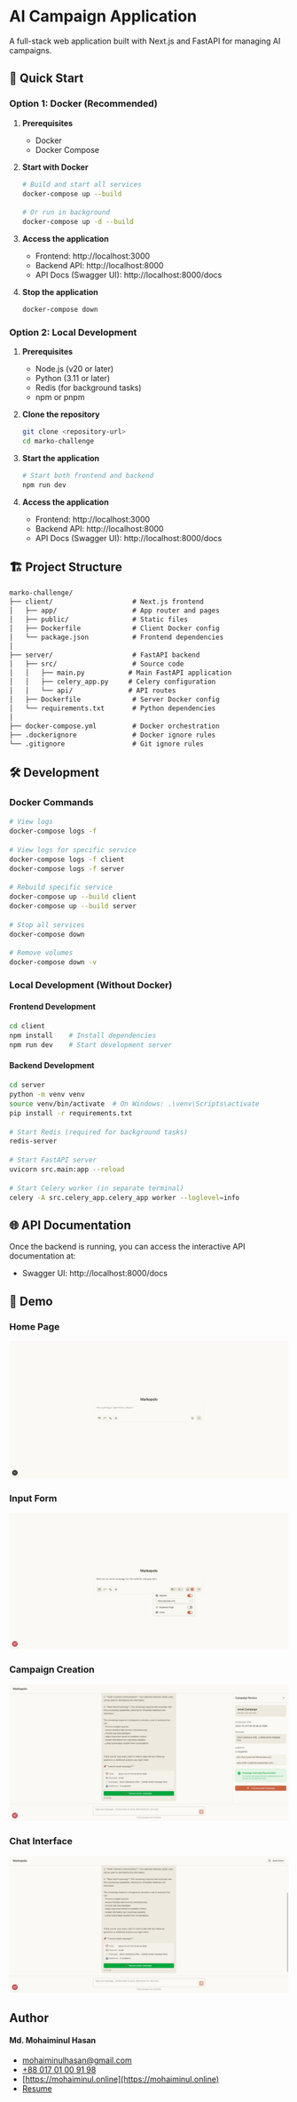 # AI Campaign Application

A full-stack web application built with Next.js and FastAPI for managing AI campaigns.

## 🚀 Quick Start

### Option 1: Docker (Recommended)

1. **Prerequisites**
   - Docker
   - Docker Compose

2. **Start with Docker**
   ```bash
   # Build and start all services
   docker-compose up --build

   # Or run in background
   docker-compose up -d --build
   ```

3. **Access the application**
   - Frontend: http://localhost:3000
   - Backend API: http://localhost:8000
   - API Docs (Swagger UI): http://localhost:8000/docs

4. **Stop the application**
   ```bash
   docker-compose down
   ```

### Option 2: Local Development

1. **Prerequisites**
   - Node.js (v20 or later)
   - Python (3.11 or later)
   - Redis (for background tasks)
   - npm or pnpm

2. **Clone the repository**
   ```bash
   git clone <repository-url>
   cd marko-challenge
   ```

3. **Start the application**
   ```bash
   # Start both frontend and backend
   npm run dev
   ```

4. **Access the application**
   - Frontend: http://localhost:3000
   - Backend API: http://localhost:8000
   - API Docs (Swagger UI): http://localhost:8000/docs

## 🏗️ Project Structure

```
marko-challenge/
├── client/                    # Next.js frontend
│   ├── app/                   # App router and pages
│   ├── public/                # Static files
│   ├── Dockerfile             # Client Docker config
│   └── package.json           # Frontend dependencies
│
├── server/                    # FastAPI backend
│   ├── src/                   # Source code
│   │   ├── main.py           # Main FastAPI application
│   │   ├── celery_app.py     # Celery configuration
│   │   └── api/              # API routes
│   ├── Dockerfile             # Server Docker config
│   └── requirements.txt       # Python dependencies
│
├── docker-compose.yml         # Docker orchestration
├── .dockerignore              # Docker ignore rules
└── .gitignore                 # Git ignore rules
```

## 🛠️ Development

### Docker Commands

```bash
# View logs
docker-compose logs -f

# View logs for specific service
docker-compose logs -f client
docker-compose logs -f server

# Rebuild specific service
docker-compose up --build client
docker-compose up --build server

# Stop all services
docker-compose down

# Remove volumes
docker-compose down -v
```

### Local Development (Without Docker)

#### Frontend Development

```bash
cd client
npm install    # Install dependencies
npm run dev    # Start development server
```

#### Backend Development

```bash
cd server
python -m venv venv
source venv/bin/activate  # On Windows: .\venv\Scripts\activate
pip install -r requirements.txt

# Start Redis (required for background tasks)
redis-server

# Start FastAPI server
uvicorn src.main:app --reload

# Start Celery worker (in separate terminal)
celery -A src.celery_app.celery_app worker --loglevel=info
```

## 🌐 API Documentation

Once the backend is running, you can access the interactive API documentation at:

- Swagger UI: http://localhost:8000/docs

## 🎥 Demo

### Home Page
![Home Page](assets/Markopolo-home.png)

### Input Form
![Input Form](assets/Markopolo-home-input.png)

### Campaign Creation
![Campaign Creation](assets/Markopolo-campagin.png)

### Chat Interface
![Chat Interface](assets/Markopolo-home-chat.png)


## Author

#### Md. Mohaiminul Hasan
- [mohaiminulhasan@gmail.com](mailto:mohaiminulhasan@gmail.com)
- [+88 017 01 00 91 98](tel:+8801701009198)
- [https://mohaiminul.online](https://mohaiminul.online)
- [Resume](https://cdn.jsdelivr.net/gh/mdmuaj13/mdmuaj13@master/resume/Mohaiminul_Hasan_s_Resume_280725.pdf)